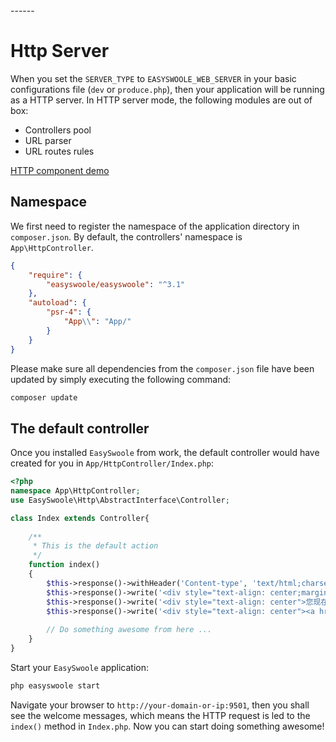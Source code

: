 <head>
     <title>EasySwoole Http service|swoole Http|swoole Api service</title>
     <meta content="text/html; charset=utf-8" http-equiv="Content-Type">
     <meta name="keywords" content="EasySwoole Http service|swoole Http|swoole Api service"/>
     <meta name="description" content="EasySwoole Http service|swoole Http|swoole Api service"/>
</head>
---<head>---

# Http Server
When you set the `SERVER_TYPE` to `EASYSWOOLE_WEB_SERVER` in your basic configurations file (`dev` or `produce.php`), then your application will be running as a HTTP server.
In HTTP server mode, the following modules are out of box:
* Controllers pool
* URL parser
* URL routes rules

[HTTP component demo](https://github.com/easy-swoole/demo/tree/3.x-http)

## Namespace
We first need to register the namespace of the application directory in `composer.json`. By default, the controllers' namespace is `App\HttpController`.

````json
{
    "require": {
        "easyswoole/easyswoole": "^3.1"
    },
    "autoload": {
        "psr-4": {
            "App\\": "App/"
        }
    }
}
````
Please make sure all dependencies from the `composer.json` file have been updated by simply executing the following command:
````bash
composer update
````

## The default controller
Once you installed `EasySwoole` from work, the default controller would have created for you in `App/HttpController/Index.php`:
````php
<?php
namespace App\HttpController;
use EasySwoole\Http\AbstractInterface\Controller;

class Index extends Controller{
    
    /**
     * This is the default action 
     */
    function index()
    {
        $this->response()->withHeader('Content-type', 'text/html;charset=utf-8');
        $this->response()->write('<div style="text-align: center;margin-top: 30px"><h2>欢迎使用EASYSWOOLE</h2></div></br>');
        $this->response()->write('<div style="text-align: center">您现在看到的页面是默认的 Index 控制器的输出</div></br>');
        $this->response()->write('<div style="text-align: center"><a href="https://www.easyswoole.com/Manual/2.x/Cn/_book/Base/http_controller.html">查看手册了解详细使用方法</a></div></br>');
        
        // Do something awesome from here ...
    }
}
````

Start your `EasySwoole` application:
````bash
php easyswoole start
````

Navigate your browser to `http://your-domain-or-ip:9501`, then you shall see the welcome messages, which means the HTTP request is led to the `index()` method in `Index.php`. Now you can start doing something awesome!

